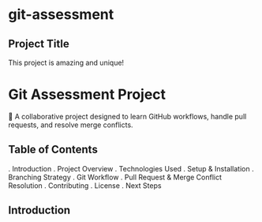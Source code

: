 # git-assessment

## Project Title

This project is amazing and unique!

# Git Assessment Project

:rocket: A collaborative project designed to learn GitHub workflows, handle pull requests, and resolve merge conflicts.

## Table of Contents

. Introduction
. Project Overview
. Technologies Used
. Setup & Installation
. Branching Strategy
. Git Workflow
. Pull Request & Merge Conflict Resolution
. Contributing
. License
. Next Steps

## Introduction
